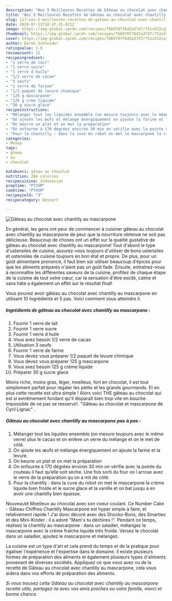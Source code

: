 ```yaml
---
description: "Nos 5 Meilleures Recettes de Gâteau au chocolat avec chantilly au mascarpone"
title: "Nos 5 Meilleures Recettes de Gâteau au chocolat avec chantilly au mascarpone"
slug: 117-nos-5-meilleures-recettes-de-gateau-au-chocolat-avec-chantilly-au-mascarpone
date: 2020-07-23T18:47:15.621Z
image: https://img-global.cpcdn.com/recipes/fbb970f76d2a37d7/751x532cq70/gateau-au-chocolat-avec-chantilly-au-mascarpone-photo-principale-de-la-recette.jpg
thumbnail: https://img-global.cpcdn.com/recipes/fbb970f76d2a37d7/751x532cq70/gateau-au-chocolat-avec-chantilly-au-mascarpone-photo-principale-de-la-recette.jpg
cover: https://img-global.cpcdn.com/recipes/fbb970f76d2a37d7/751x532cq70/gateau-au-chocolat-avec-chantilly-au-mascarpone-photo-principale-de-la-recette.jpg
author: Derek Schneider
ratingvalue: 3.9
reviewcount: 12
recipeingredient:
- "1 verre de lait"
- "1 verre sucre"
- "1 verre d huile"
- "1/2 verre de cacao"
- "3 oeufs"
- "1 verre de farine"
- "1/2 paquet de levure chimique"
- "125 g mascarpone"
- "125 g crme liquide"
- "30 g sucre glace"
recipeinstructions:
- "Mélanger tout les liquides ensemble (on mesure toujours avec le même verre) plus le cacao et on enlève un verre du mélange et on le met de côté."
- "On ajoute les œufs et mélange énergiquement on ajoute la farine et la levure."
- "On beurre un plat et on met la préparation"
- "On enfourne à 170 dégrées environ 30 min on vérifie avec la pointe du couteau il faut qu’elle soit sèche. Une fois sorti du four on l arrose avec le verre de la préparation qu on a mit de côté."
- "Pour la chantilly : dans la cuve du robot on met le mascarpone la crème liquide bien froide et le sucre glace et la vanille et on bat jusqu a en avoir une chantilly bien épaisse."
categories:
- Resep
tags:
- gteau
- au
- chocolat

katakunci: gteau au chocolat 
nutrition: 284 calories
recipecuisine: Indonesian
preptime: "PT25M"
cooktime: "PT45M"
recipeyield: "3"
recipecategory: Dessert

---
```



![Gâteau au chocolat avec chantilly au mascarpone](https://img-global.cpcdn.com/recipes/fbb970f76d2a37d7/751x532cq70/gateau-au-chocolat-avec-chantilly-au-mascarpone-photo-principale-de-la-recette.jpg)

En général, les gens ont peur de commencer à cuisiner gâteau au chocolat avec chantilly au mascarpone de peur que la nourriture obtenue ne soit pas délicieuse. Beaucoup de choses ont un effet sur la qualité gustative de gâteau au chocolat avec chantilly au mascarpone! Tout d'abord le type d'ustensiles de cuisine, assurez-vous toujours d'utiliser de bons ustensiles et ustensiles de cuisine toujours en bon état et propre. De plus, pour un goût alimentaire prononcé, il faut bien sûr utiliser beaucoup d'épices pour que les aliments préparés n'aient pas un goût fade. Ensuite, entraînez-vous à reconnaître les différentes saveurs de la cuisine, profitez de chaque étape de la cuisine de tout votre cœur, car la sensation d'être excité, calme et sans hâte a également un effet sur le résultat final!

<!--inarticleads1-->

Vous pouvez avoir gâteau au chocolat avec chantilly au mascarpone en utilisant 10 Ingrédients et 5 pas. Voici comment vous atteindre il.

##### Ingrédients de gâteau au chocolat avec chantilly au mascarpone :

1. Fournir 1 verre de lait
1. Fournir 1 verre sucre
1. Fournir 1 verre d huile
1. Vous avez besoin 1/2 verre de cacao
1. Utilisation 3 oeufs
1. Fournir 1 verre de farine
1. Vous devez vous préparer 1/2 paquet de levure chimique
1. Vous devez vous préparer 125 g mascarpone
1. Vous avez besoin 125 g crème liquide
1. Préparer 30 g sucre glace


Moins riche, moins gras, léger, moelleux, fort en chocolat, il est tout simplement parfait pour régaler les petits et les grands gourmands. Et en plus cette recette est ultra simple ! Alors voici THE gâteau au chocolat qui est si extrêmement fondant qu&#39;il disparaît bien trop vite en bouche. Impossible de ne pas se resservir!. &#34;Gâteau au chocolat et mascarpone de Cyril Lignac&#34; . 

<!--inarticleads2-->

##### Gâteau au chocolat avec chantilly au mascarpone pas à pas :

1. Mélanger tout les liquides ensemble (on mesure toujours avec le même verre) plus le cacao et on enlève un verre du mélange et on le met de côté.
1. On ajoute les œufs et mélange énergiquement on ajoute la farine et la levure.
1. On beurre un plat et on met la préparation
1. On enfourne à 170 dégrées environ 30 min on vérifie avec la pointe du couteau il faut qu’elle soit sèche. Une fois sorti du four on l arrose avec le verre de la préparation qu on a mit de côté.
1. Pour la chantilly : dans la cuve du robot on met le mascarpone la crème liquide bien froide et le sucre glace et la vanille et on bat jusqu a en avoir une chantilly bien épaisse.


Nouveauté Moelleux au chocolat avec son coeur coulant. Ce Number Cake - Gâteau Chiffres Chantilly Mascarpone est hyper simple à faire, et relativement rapide ! J&#39;ai donc décoré avec des Shocko-Bons, des Smarties et des Mini-Kinder : il a adoré &#34;Mam&#39;s tu déchires !&#34;. Pendant ce temps, réalisez la chantilly au mascarpone : dans un saladier, mélangez le mascarpone avec la crème fraîche liquide très froide. Versez le chocolat dans un saladier, ajoutez le mascarpone et mélangez. 

<!--inarticleads1-->

<p>
La cuisine est un type d'art et cela prend du temps et de la pratique pour égaliser l'expérience et l'expertise dans le domaine. Il existe plusieurs formes de préparation des aliments et également plusieurs types d'aliments provenant de diverses sociétés. Appliquez ce que vous avez vu de la recette de Gâteau au chocolat avec chantilly au mascarpone, cela vous aidera dans vos efforts de préparation des aliments.
</p>

<p>
<i>Si vous trouvez cette Gâteau au chocolat avec chantilly au mascarpone recette utile, partagez-la avec vos amis proches ou votre famille, merci et bonne chance.</i>
</p>
